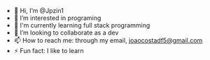 - 👋 Hi, I’m @Jpzin1
- 👀 I’m interested in programing
- 🌱 I'm currently learning full stack programming
- 💞️ I’m looking to collaborate as a dev
- 📫 How to reach me: through my email, joaocostadf5@gmail.com
- ⚡ Fun fact: I like to learn

<!---
Jpzin1/Jpzin1 is a ✨ special ✨ repository because its `README.md` (this file) appears on your GitHub profile.
You can click the Preview link to take a look at your changes.
--->
